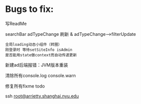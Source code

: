 # Bugs to fix:

写ReadMe

searchBar adTypeChange 刷新 & adTypeChange-->filterUpdate

    全局loading动态小组件（转圈）
    刚登录时 等待setSiteInfo isAdmin
    是否能用state做context而自动传递更新

新建ad后端报错：JVM版本重装

清除所有console.log console.warn

修复所有fixme todo


ssh root@arrietty.shanghai.nyu.edu
